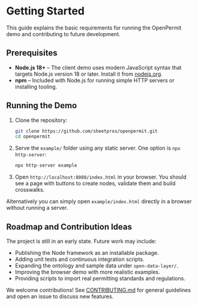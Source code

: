 # Getting Started

This guide explains the basic requirements for running the OpenPermit demo and contributing to future development.

## Prerequisites

- **Node.js 18+** – The client demo uses modern JavaScript syntax that targets Node.js version 18 or later. Install it from [nodejs.org](https://nodejs.org/).
- **npm** – Included with Node.js for running simple HTTP servers or installing tooling.

## Running the Demo

1. Clone the repository:
   ```bash
   git clone https://github.com/sheetpros/openpermit.git
   cd openpermit
   ```
2. Serve the `example/` folder using any static server. One option is `npx http-server`:
   ```bash
   npx http-server example
   ```
3. Open `http://localhost:8080/index.html` in your browser. You should see a page with buttons to create nodes, validate them and build crosswalks.

Alternatively you can simply open `example/index.html` directly in a browser without running a server.

## Roadmap and Contribution Ideas

The project is still in an early state. Future work may include:

- Publishing the Node framework as an installable package.
- Adding unit tests and continuous integration scripts.
- Expanding the ontology and sample data under `open-data-layer/`.
- Improving the browser demo with more realistic examples.
- Providing scripts to import real permitting standards and regulations.

We welcome contributions! See [CONTRIBUTING.md](CONTRIBUTING.md) for general guidelines and open an issue to discuss new features.
